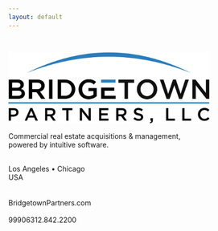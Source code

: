 ```yaml
---
layout: default
---
```

&nbsp;<br/>

<img src="/images/bridgetown_partners_logo.png" width="400" alt="Bridgetown Partners, LLC" title="Bridgetown Partners, LLC">

<p>
Commercial real estate acquisitions & management,<br/>
powered by intuitive software.<br/>
&nbsp;<br/>
</p>

<p>
Los Angeles &#8226; Chicago<br/>
USA<br/>
&nbsp;<br/>
&nbsp;<br/>
BridgetownPartners.com<br/>
&nbsp;<br/>
99906312.842.2200<br/>
&nbsp;<br/>
</p>
